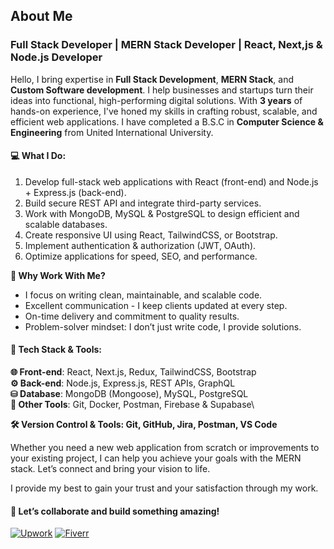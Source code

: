 ## About Me

### Full Stack Developer | MERN Stack Developer | React, Next,js & Node.js Developer

Hello,
I bring expertise in **Full Stack Development**, **MERN Stack**, and **Custom Software development**. I help businesses and startups turn their ideas into functional, high-performing digital solutions. With **3 years** of hands-on experience, I've honed my skills in crafting robust, scalable, and efficient web applications.
I have completed a B.S.C in **Computer Science & Engineering** from United International University.

#### 💻 What I Do:

1. Develop full-stack web applications with React (front-end) and Node.js + Express.js (back-end).
2. Build secure REST API and integrate third-party services.
3. Work with MongoDB, MySQL & PostgreSQL to design efficient and scalable databases.
4. Create responsive UI using React, TailwindCSS, or Bootstrap.
5. Implement  authentication & authorization (JWT, OAuth).
6. Optimize applications for speed, SEO, and performance.

**:loudspeaker: Why Work With Me?**

- I focus on writing clean, maintainable, and scalable code.
- Excellent communication - I keep clients updated at every step.
- On-time delivery and commitment to quality results.
- Problem-solver mindset: I don’t just write code, I provide solutions.

#### 📌 Tech Stack & Tools:

**:globe_with_meridians: Front-end**: React, Next.js, Redux, TailwindCSS, Bootstrap\
**⚙️ Back-end**: Node.js, Express.js, REST APIs, GraphQL\
**⛁ Database**: MongoDB (Mongoose), MySQL, PostgreSQL\
**🔧 Other Tools**: Git, Docker, Postman, Firebase & Supabase\

**🛠️ Version Control & Tools: Git, GitHub, Jira, Postman, VS Code**

Whether you need a new web application from scratch or improvements to your existing project, I can help you achieve your goals with the MERN stack. Let’s connect and bring your vision to life.

I provide my best to gain your trust and your satisfaction through my work.

#### 🚀 Let’s collaborate and build something amazing!



[![Upwork](https://img.shields.io/badge/Upwork-6fda44?style=for-the-badge&logo=upwork&logoColor=white)](https://www.upwork.com/freelancers/~016e4ade586386f321?mp_source=share)
[![Fiverr](https://img.shields.io/badge/Fiverr-1DBF73?style=for-the-badge&logo=fiverr&logoColor=white)](https://www.fiverr.com/s/GzWBvP7)
